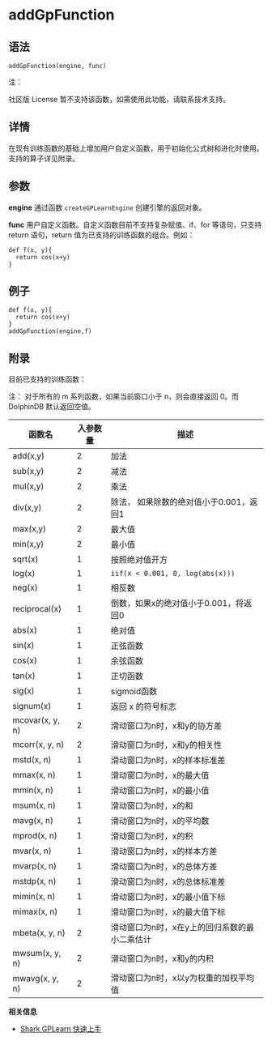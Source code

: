 # addGpFunction

## 语法

`addGpFunction(engine, func)`

注：

社区版 License 暂不支持该函数，如需使用此功能，请联系技术支持。

## 详情

在现有训练函数的基础上增加用户自定义函数，用于初始化公式树和进化时使用。支持的算子详见附录。

## 参数

**engine** 通过函数 `createGPLearnEngine` 创建引擎的返回对象。

**func** 用户自定义函数。自定义函数目前不支持复杂赋值、if、for 等语句，只支持 return 语句，return
值为已支持的训练函数的组合。例如：

```
def f(x, y){
  return cos(x+y)
}
```

## 例子

```
def f(x, y){
  return cos(x+y)
}
addGpFunction(engine,f)
```

## 附录

目前已支持的训练函数：

注： 对于所有的 m 系列函数，如果当前窗口小于 n，则会直接返回 0。而 DolphinDB 默认返回空值。

| 函数名 | 入参数量 | 描述 |
| --- | --- | --- |
| add(x,y) | 2 | 加法 |
| sub(x,y) | 2 | 减法 |
| mul(x,y) | 2 | 乘法 |
| div(x,y) | 2 | 除法， 如果除数的绝对值小于0.001，返回1 |
| max(x,y) | 2 | 最大值 |
| min(x,y) | 2 | 最小值 |
| sqrt(x) | 1 | 按照绝对值开方 |
| log(x) | 1 | `iif(x < 0.001, 0, log(abs(x)))` |
| neg(x) | 1 | 相反数 |
| reciprocal(x) | 1 | 倒数，如果x的绝对值小于0.001，将返回0 |
| abs(x) | 1 | 绝对值 |
| sin(x) | 1 | 正弦函数 |
| cos(x) | 1 | 余弦函数 |
| tan(x) | 1 | 正切函数 |
| sig(x) | 1 | sigmoid函数 |
| signum(x) | 1 | 返回 x 的符号标志 |
| mcovar(x, y, n) | 2 | 滑动窗口为n时，x和y的协方差 |
| mcorr(x, y, n) | 2 | 滑动窗口为n时，x和y的相关性 |
| mstd(x, n) | 1 | 滑动窗口为n时，x的样本标准差 |
| mmax(x, n) | 1 | 滑动窗口为n时，x的最大值 |
| mmin(x, n) | 1 | 滑动窗口为n时，x的最小值 |
| msum(x, n) | 1 | 滑动窗口为n时，x的和 |
| mavg(x, n) | 1 | 滑动窗口为n时，x的平均数 |
| mprod(x, n) | 1 | 滑动窗口为n时，x的积 |
| mvar(x, n) | 1 | 滑动窗口为n时，x的样本方差 |
| mvarp(x, n) | 1 | 滑动窗口为n时，x的总体方差 |
| mstdp(x, n) | 1 | 滑动窗口为n时，x的总体标准差 |
| mimin(x, n) | 1 | 滑动窗口为n时，x的最小值下标 |
| mimax(x, n) | 1 | 滑动窗口为n时，x的最大值下标 |
| mbeta(x, y, n) | 2 | 滑动窗口为n时，x在y上的回归系数的最小二乘估计 |
| mwsum(x, y, n) | 2 | 滑动窗口为n时，x和y的内积 |
| mwavg(x, y, n) | 2 | 滑动窗口为n时，x以y为权重的加权平均值 |

**相关信息**

* [Shark GPLearn 快速上手](../../tutorials/gplearn.html "Shark GPLearn 快速上手")

